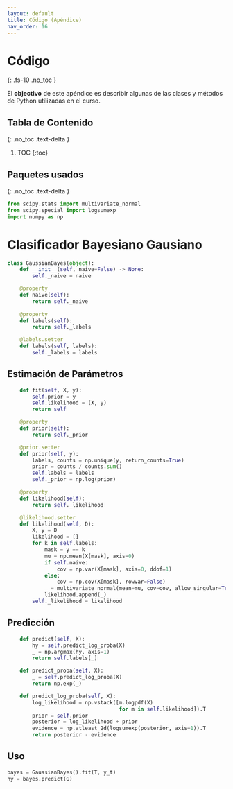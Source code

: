 ```yaml
---
layout: default
title: Código (Apéndice)
nav_order: 16
---
```


# Código
{: .fs-10 .no_toc }

El **objectivo** de este apéndice es describir algunas de las clases y métodos
de Python utilizadas en el curso. 

## Tabla de Contenido
{: .no_toc .text-delta }

1. TOC
{:toc}

## Paquetes usados
{: .no_toc .text-delta }
```python
from scipy.stats import multivariate_normal
from scipy.special import logsumexp
import numpy as np

```

# Clasificador Bayesiano Gausiano

```python
class GaussianBayes(object):
    def __init__(self, naive=False) -> None:
        self._naive = naive

    @property
    def naive(self):
        return self._naive
    
    @property
    def labels(self):
        return self._labels

    @labels.setter
    def labels(self, labels):
        self._labels = labels        
```

## Estimación de Parámetros

```python
    def fit(self, X, y):
        self.prior = y
        self.likelihood = (X, y)
        return self
```

```python
    @property
    def prior(self):
        return self._prior

    @prior.setter
    def prior(self, y):
        labels, counts = np.unique(y, return_counts=True)
        prior = counts / counts.sum()        
        self.labels = labels
        self._prior = np.log(prior)
```


```python
    @property
    def likelihood(self):
        return self._likelihood

    @likelihood.setter
    def likelihood(self, D):
        X, y = D
        likelihood = []
        for k in self.labels:
            mask = y == k
            mu = np.mean(X[mask], axis=0)
            if self.naive:
                cov = np.var(X[mask], axis=0, ddof=1)
            else:
                cov = np.cov(X[mask], rowvar=False)
            _ = multivariate_normal(mean=mu, cov=cov, allow_singular=True)
            likelihood.append(_)
        self._likelihood = likelihood
```

## Predicción

```python
    def predict(self, X):
        hy = self.predict_log_proba(X)
        _ = np.argmax(hy, axis=1)
        return self.labels[_]
```

```python
    def predict_proba(self, X):
        _ = self.predict_log_proba(X)
        return np.exp(_)
```

```python
    def predict_log_proba(self, X):
        log_likelihood = np.vstack([m.logpdf(X) 
                                    for m in self.likelihood]).T
        prior = self.prior
        posterior = log_likelihood + prior
        evidence = np.atleast_2d(logsumexp(posterior, axis=1)).T
        return posterior - evidence
```

## Uso

```python
bayes = GaussianBayes().fit(T, y_t)
hy = bayes.predict(G)
```
